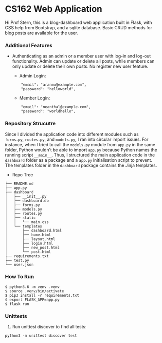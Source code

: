 # CS162 Web Application
Hi Prof Stern, this is a blog-dashboard web application built in Flask, with CSS help from Bootstrap, and a sqlite database. Basic CRUD methods for blog posts are available for the user. 

### Additional Features
- Authenticating as an admin or a member user with log-in and log-out functionality. Admin can update or delete all posts, while members can only update or delete their own posts. No register new user feature.

  - Admin Login:
  ```
      "email": "aranmu@example.com",
      "password": "helloworld",
  ```

  - Member Login:
  ```
      "email": "neanthal@example.com",
      "password": "worldhello",
  ```

### Repository Strucutre
Since I divided the application code into different modules such as ```forms.py```, ```routes.py```, and ```models.py```, I ran into circular import issues. For instance, when I tried to call the ```models.py``` module from ```app.py``` in the same folder, Python wouldn't be able to import ```app.py``` because Python names the running script ```__main__```. Thus, I structured the main application code in the ```dashboard``` folder as a package and a ```app.py``` initialisation script to prevent. The templates folder in the ```dashboard``` package contains the Jinja templates.

- Repo Tree
```
├── README.md
├── app.py
├── dashboard
│   ├── __init__.py
│   ├── dashboard.db
│   ├── forms.py
│   ├── models.py
│   ├── routes.py
│   ├── static
│   │   └── main.css
│   └── templates
│       ├── dashboard.html
│       ├── home.html
│       ├── layout.html
│       ├── login.html
│       ├── new_post.html
│       └── post.html
├── requirements.txt
├── test.py
└── user.json
```

### How To Run
```
$ python3.6 -m venv .venv 
$ source .venv/bin/activate
$ pip3 install -r requirements.txt
$ export FLASK_APP=app.py
$ flask run
```


### Unittests
1. Run unittest discover to find all tests:
```
python3 -m unittest discover test
```
